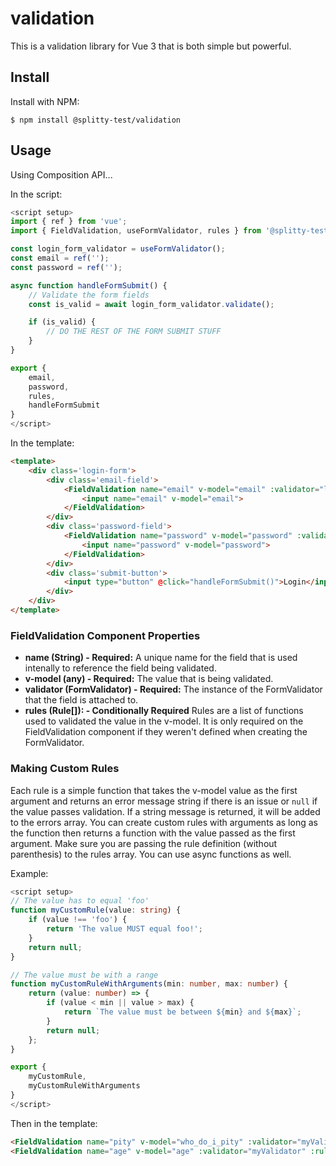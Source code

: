 # validation

This is a validation library for Vue 3 that is both simple but powerful.

## Install

Install with NPM:

```
$ npm install @splitty-test/validation
```

## Usage

Using Composition API...

In the script:

```ts
<script setup>
import { ref } from 'vue';
import { FieldValidation, useFormValidator, rules } from '@splitty-test/validation';

const login_form_validator = useFormValidator();
const email = ref('');
const password = ref('');

async function handleFormSubmit() {
    // Validate the form fields
    const is_valid = await login_form_validator.validate();

    if (is_valid) {
        // DO THE REST OF THE FORM SUBMIT STUFF
    }
}

export {
    email,
    password,
    rules,
    handleFormSubmit
}
</script>
```

In the template:

```html
<template>
    <div class='login-form'>
        <div class='email-field'>
            <FieldValidation name="email" v-model="email" :validator="login_form_validator" :rules="[rules.required, rules.email]">
                <input name="email" v-model="email">
            </FieldValidation>
        </div>
        <div class='password-field'>
            <FieldValidation name="password" v-model="password" :validator="login_form_validator" :rules="[rules.required]">
                <input name="password" v-model="password">
            </FieldValidation>
        </div>
        <div class='submit-button'>
            <input type="button" @click="handleFormSubmit()">Login</input>
        </div>
    </div>
</template>
```

### FieldValidation Component Properties

- **name (String) - Required:** A unique name for the field that is used intenally to reference the field being validated.
- **v-model (any) - Required:** The value that is being validated.
- **validator (FormValidator) - Required:** The instance of the FormValidator that the field is attached to.
- **rules (Rule[]): - Conditionally Required** Rules are a list of functions used to validated the value in the v-model. It is only required on the FieldValidation component if they weren't defined when creating the FormValidator.

### Making Custom Rules

Each rule is a simple function that takes the v-model value as the first argument and returns an error message string if there is an issue or `null` if the value passes validation. If a string message is returned, it will be added to the errors array. You can create custom rules with arguments as long as the function then returns a function with the value passed as the first argument. Make sure you are passing the rule definition (without parenthesis) to the rules array. You can use async functions as well.

Example:

```ts
<script setup>
// The value has to equal 'foo'
function myCustomRule(value: string) {
    if (value !== 'foo') {
        return 'The value MUST equal foo!';
    }
    return null;
}

// The value must be with a range
function myCustomRuleWithArguments(min: number, max: number) {
    return (value: number) => {
        if (value < min || value > max) {
            return `The value must be between ${min} and ${max}`;
        }
        return null;
    };
}

export {
    myCustomRule,
    myCustomRuleWithArguments
}
</script>
```

Then in the template:

```html
<FieldValidation name="pity" v-model="who_do_i_pity" :validator="myValidator" :rules="myCustomRule">...</FieldVaidation>
<FieldValidation name="age" v-model="age" :validator="myValidator" :rules="myCustomRuleWithArguments(18, 50)">...</FieldVaidation>
```
